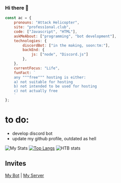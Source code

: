 ### Hi there 👋
```js
const ac = {
    pronouns: "Attack Helicopter",
    site: "profess1onal.club",
    code: ["Javascript", "HTML"],
    askMeAbout: ["programming", "bot development"],
    technologies: {
        discordBot: ["in the making, soon:tm:"],
        backEnd: {
            js: ["node", "Discord.js"]
        },
    },
    currentFocus: "Life",
    funFact: `
    any """free""" hosting is either:
    a) not suitable for hosting
    b) not intended to be used for hosting
    c) not actually free
    `
};
```
# to do:
- develop discord bot
- update my github profile, outdated as hell


![My Stats](https://github-readme-stats.vercel.app/api?username=PolicePocholo&count_private=true&show_icons=true&theme=vue-dark)
[![Top Langs](https://github-readme-stats.vercel.app/api/top-langs/?username=PolicePocholo&theme=vue-dark)](https://github.com/anuraghazra/github-readme-stats)
![HTB stats](http://www.hackthebox.eu/badge/image/476901)

## Invites
[My Bot](https://discord.com/oauth2/authorize?client_id=484627899807432707&scope=bot&permissions=2146958847) |
[My Server](https://discord.gg/KEdAjBc)
